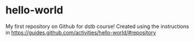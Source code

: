 # hello-world
My first repository on Github for dstb course!
Created using the instructions in https://guides.github.com/activities/hello-world/#repository
